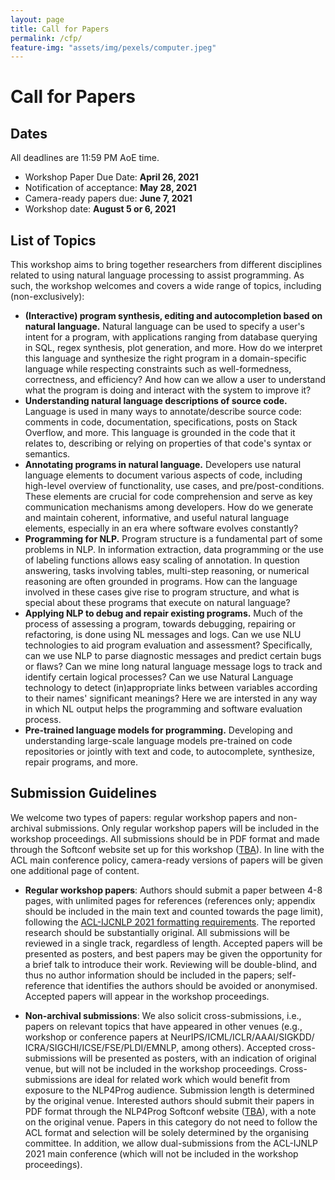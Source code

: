 ```yaml
---
layout: page
title: Call for Papers
permalink: /cfp/
feature-img: "assets/img/pexels/computer.jpeg"
---
```

# Call for Papers

## Dates

All deadlines are 11:59 PM AoE time.

+ Workshop Paper Due Date: **April 26, 2021** 
+ Notification of acceptance: **May 28, 2021**
+ Camera-ready papers due: **June 7, 2021**
+ Workshop date: **August 5 or 6, 2021**


## List of Topics 

This workshop aims to bring together researchers from different disciplines related to using natural language processing to assist programming. As such, the workshop welcomes and covers a wide range of topics, including (non-exclusively):

+ **(Interactive) program synthesis, editing and autocompletion based on natural language.** Natural language can be used to specify a user's intent for a program, with applications ranging from database querying in SQL, regex synthesis, plot generation, and more. How do we interpret this language and synthesize the right program in a domain-specific language while respecting constraints such as well-formedness, correctness, and efficiency? And how can we allow a user to understand what the program is doing and interact with the system to improve it?
+ **Understanding natural language descriptions of source code.** Language is used in many ways to annotate/describe source code: comments in code, documentation, specifications, posts on Stack Overflow, and more. This language is grounded in the code that it relates to, describing or relying on properties of that code's syntax or semantics.
+ **Annotating programs in natural language.** Developers use natural language elements to document various aspects of code, including high-level overview of functionality, use cases, and pre/post-conditions. These elements are crucial for code comprehension and serve as key communication mechanisms among developers. How do we generate and maintain coherent, informative, and useful natural language elements, especially in an era where software evolves constantly?
+ **Programming for NLP.** Program structure is a fundamental part of some problems in NLP. In information extraction, data programming or the use of labeling functions allows easy scaling of annotation. In question answering, tasks involving tables, multi-step reasoning, or numerical reasoning are often grounded in programs. How can the language involved in these cases give rise to program structure, and what is special about these programs that execute on natural language?
+ **Applying NLP to debug and repair existing programs.** Much of the process of assessing a program, towards debugging, repairing or refactoring, is done using NL messages and logs. Can we use NLU technologies to aid program evaluation and assessment? Specifically, can we use NLP to parse diagnostic messages and predict certain bugs or flaws? Can we mine long natural language message logs to track and identify certain logical processes? Can we use Natural Language technology to detect (in)appropriate links between variables according to their names' significant meanings? Here we are intersted in any way in which NL output helps the programming and software evaluation process.
+ **Pre-trained language models for programming.** Developing and understanding large-scale language models pre-trained on code repositories or jointly with text and code, to autocomplete, synthesize, repair programs, and more.

## Submission Guidelines

We welcome two types of papers: regular workshop papers and non-archival submissions. Only regular workshop papers will be included in the workshop proceedings. All submissions should be in PDF format and made through the Softconf website set up for this workshop (<a href="https://">TBA</a>). In line with the ACL main conference policy, camera-ready versions of papers will be given one additional page of content.

+ **Regular workshop papers**: Authors should submit a paper between 4-8 pages, with unlimited pages for references (references only; appendix should be included in the main text and counted towards the page limit), following the <a href="https://2021.aclweb.org/calls/papers/">ACL-IJCNLP 2021 formatting requirements</a>. The reported research should be substantially original. All submissions will be reviewed in a single track, regardless of length. Accepted papers will be presented as posters, and best papers may be given the opportunity for a brief talk to introduce their work. Reviewing will be double-blind, and thus no author information should be included in the papers; self-reference that identifies the authors should be avoided or anonymised. Accepted papers will appear in the workshop proceedings.

+ **Non-archival submissions**: We also solicit cross-submissions, i.e., papers on relevant topics that have appeared in other venues (e.g., workshop or conference papers at NeurIPS/<wbr>ICML/<wbr>ICLR/<wbr>AAAI/<wbr>SIGKDD/<wbr>ICRA/<wbr>SIGCHI/<wbr>ICSE/<wbr>FSE/<wbr>PLDI/<wbr>EMNLP, among others). Accepted cross-submissions will be presented as posters, with an indication of original venue, but will not be included in the workshop proceedings. Cross-submissions are ideal for related work which would benefit from exposure to the NLP4Prog audience. Submission length is determined by the original venue. Interested authors should submit their papers in PDF format through the NLP4Prog Softconf website (<a href="https://">TBA</a>), with a note on the original venue. Papers in this category do not need to follow the ACL format and selection will be solely determined by the organising committee. In addition, we allow dual-submissions from the ACL-IJNLP 2021 main conference (which will not be included in the workshop proceedings).

